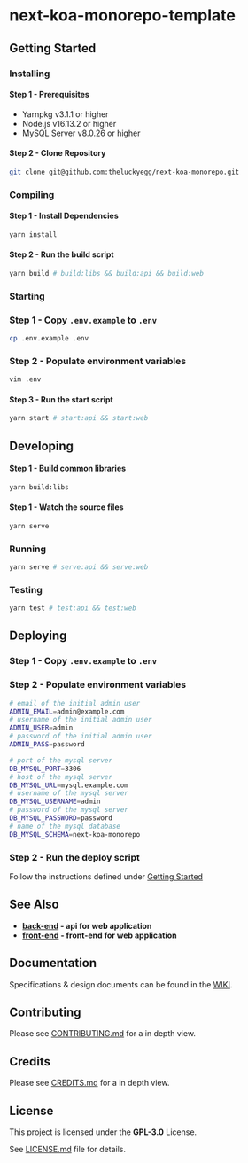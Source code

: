 # next-koa-monorepo-template

## Getting Started

### Installing

#### **Step 1 - Prerequisites**

- Yarnpkg v3.1.1 or higher
- Node.js v16.13.2 or higher
- MySQL Server v8.0.26 or higher

#### **Step 2 - Clone Repository**

```bash
git clone git@github.com:theluckyegg/next-koa-monorepo.git
```

### Compiling

#### **Step 1 - Install Dependencies**

```bash
yarn install
```

#### **Step 2 - Run the build script**

```bash
yarn build # build:libs && build:api && build:web
```

### Starting

### **Step 1 - Copy `.env.example` to `.env`**

```bash
cp .env.example .env
```

### **Step 2 - Populate environment variables**

```bash
vim .env
```

#### **Step 3 - Run the start script**

```bash
yarn start # start:api && start:web
```

## Developing

#### **Step 1 - Build common libraries**

```bash
yarn build:libs
```

#### **Step 1 - Watch the source files**

```bash
yarn serve
```

### Running

```bash
yarn serve # serve:api && serve:web
```

### Testing

```bash
yarn test # test:api && test:web
```

## Deploying

### **Step 1 - Copy `.env.example` to `.env`**

### **Step 2 - Populate environment variables**

```bash
# email of the initial admin user
ADMIN_EMAIL=admin@example.com
# username of the initial admin user
ADMIN_USER=admin
# password of the initial admin user
ADMIN_PASS=password

# port of the mysql server
DB_MYSQL_PORT=3306
# host of the mysql server
DB_MYSQL_URL=mysql.example.com
# username of the mysql server
DB_MYSQL_USERNAME=admin
# password of the mysql server
DB_MYSQL_PASSWORD=password
# name of the mysql database
DB_MYSQL_SCHEMA=next-koa-monorepo
```

### **Step 2 - Run the deploy script**

Follow the instructions defined under [Getting Started](#getting-started)

## See Also

- **[back-end](/packages/api) - api for web application**
- **[front-end](/packages/web) - front-end for web application**

## Documentation

Specifications & design documents can be found in the [WIKI](/wiki).

## Contributing

Please see [CONTRIBUTING.md](CONTRIBUTING.md) for a in depth view.

## Credits

Please see [CREDITS.md](CREDITS.md) for a in depth view.

## License

This project is licensed under the **GPL-3.0** License.

See [LICENSE.md](LICENSE.md) file for details.
